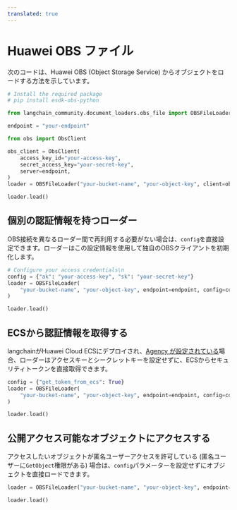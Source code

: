 ```yaml
---
translated: true
---
```


# Huawei OBS ファイル

次のコードは、Huawei OBS (Object Storage Service) からオブジェクトをロードする方法を示しています。

```python
# Install the required package
# pip install esdk-obs-python
```

```python
from langchain_community.document_loaders.obs_file import OBSFileLoader
```

```python
endpoint = "your-endpoint"
```

```python
from obs import ObsClient

obs_client = ObsClient(
    access_key_id="your-access-key",
    secret_access_key="your-secret-key",
    server=endpoint,
)
loader = OBSFileLoader("your-bucket-name", "your-object-key", client=obs_client)
```

```python
loader.load()
```

## 個別の認証情報を持つローダー

OBS接続を異なるローダー間で再利用する必要がない場合は、`config`を直接設定できます。ローダーはこの設定情報を使用して独自のOBSクライアントを初期化します。

```python
# Configure your access credentials\n
config = {"ak": "your-access-key", "sk": "your-secret-key"}
loader = OBSFileLoader(
    "your-bucket-name", "your-object-key", endpoint=endpoint, config=config
)
```

```python
loader.load()
```

## ECSから認証情報を取得する

langchainがHuawei Cloud ECSにデプロイされ、[Agency が設定されている](https://support.huaweicloud.com/intl/en-us/usermanual-ecs/ecs_03_0166.html#section7)場合、ローダーはアクセスキーとシークレットキーを設定せずに、ECSからセキュリティトークンを直接取得できます。

```python
config = {"get_token_from_ecs": True}
loader = OBSFileLoader(
    "your-bucket-name", "your-object-key", endpoint=endpoint, config=config
)
```

```python
loader.load()
```

## 公開アクセス可能なオブジェクトにアクセスする

アクセスしたいオブジェクトが匿名ユーザーアクセスを許可している (匿名ユーザーに`GetObject`権限がある) 場合は、`config`パラメーターを設定せずにオブジェクトを直接ロードできます。

```python
loader = OBSFileLoader("your-bucket-name", "your-object-key", endpoint=endpoint)
```

```python
loader.load()
```
